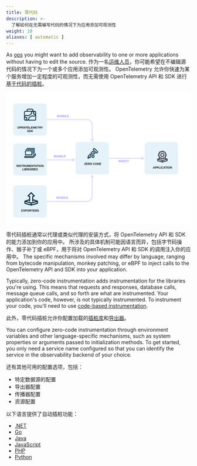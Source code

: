```yaml
---
title: 零代码
description: >-
  了解如何在无需编写代码的情况下为应用添加可观测性
weight: 10
aliases: [ automatic ]
---
```


As [ops](/docs/getting-started/ops/) you might want to add observability to one
or more applications without having to edit the source. 作为一名[运维人员](/docs/getting-started/ops/)，你可能希望在不编辑源代码的情况下为一个或多个应用添加可观测性。
OpenTelemetry 允许你快速为某个服务增加一定程度的可观测性，而无需使用 OpenTelemetry API 和
SDK 进行[基于代码的插桩](/docs/concepts/instrumentation/code-based)。

![零代码](./zero-code.svg)

零代码插桩通常以代理或类似代理的安装方式，将 OpenTelemetry API 和 SDK 的能力添加到你的应用中。
所涉及的具体机制可能因语言而异，包括字节码操作、猴子补丁或 eBPF，用于将对
OpenTelemetry API 和 SDK 的调用注入你的应用中。 The specific
mechanisms involved may differ by language, ranging from bytecode manipulation,
monkey patching, or eBPF to inject calls to the OpenTelemetry API and SDK into
your application.

Typically, zero-code instrumentation adds instrumentation for the libraries
you're using. This means that requests and responses, database calls, message
queue calls, and so forth are what are instrumented. Your application's code,
however, is not typically instrumented. To instrument your code, you'll need to
use [code-based instrumentation](/docs/concepts/instrumentation/code-based).

此外，零代码插桩允许你配置加载的[插桩库](/docs/concepts/instrumentation/libraries)和[导出器](/docs/concepts/components/#exporters)。

You can configure zero-code instrumentation through environment variables and
other language-specific mechanisms, such as system properties or arguments
passed to initialization methods. To get started, you only need a service name
configured so that you can identify the service in the observability backend of
your choice.

还有其他可用的配置选项，包括：

- 特定数据源的配置
- 导出器配置
- 传播器配置
- 资源配置

以下语言提供了自动插桩功能：

- [.NET](/docs/zero-code/dotnet/)
- [Go](/docs/zero-code/go)
- [Java](/docs/zero-code/java/)
- [JavaScript](/docs/zero-code/js/)
- [PHP](/docs/zero-code/php/)
- [Python](/docs/zero-code/python/)
